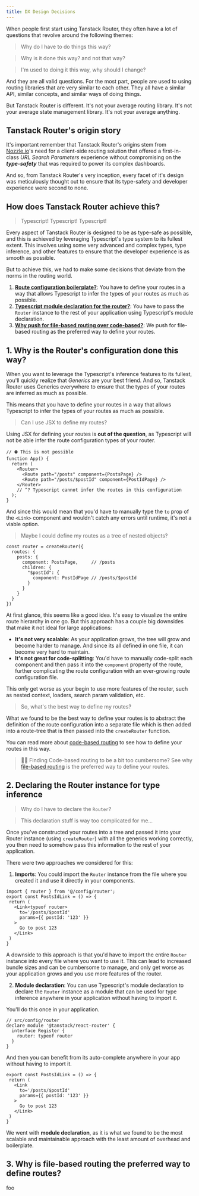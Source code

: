 ```yaml
---
title: DX Design Decisions
---
```


When people first start using Tanstack Router, they often have a lot of questions that revolve around the following themes:

> Why do I have to do things this way?

> Why is it done this way? and not that way?

> I'm used to doing it this way, why should I change?

And they are all valid questions. For the most part, people are used to using routing libraries that are very similar to each other. They all have a similar API, similar concepts, and similar ways of doing things.

But Tanstack Router is different. It's not your average routing library. It's not your average state management library. It's not your average anything.

## Tanstack Router's origin story

It's important remember that Tanstack Router's origins stem from [Nozzle.io](https://nozzle.io)'s need for a client-side routing solution that offered a first-in-class *URL Search Parameters* experience without compromising on the ***type-safety*** that was required to power its complex dashboards.

And so, from Tanstack Router's very inception, every facet of it's design was meticulously thought out to ensure that its type-safety and developer experience were second to none.

## How does Tanstack Router achieve this?

> Typescript! Typescript! Typescript!

Every aspect of Tanstack Router is designed to be as type-safe as possible, and this is achieved by leveraging Typescript's type system to its fullest extent. This involves using some very advanced and complex types, type inference, and other features to ensure that the developer experience is as smooth as possible.

But to achieve this, we had to make some decisions that deviate from the norms in the routing world.

1. [**Route configuration boilerplate?**](#1-why-is-the-routers-configuration-done-this-way): You have to define your routes in a way that allows Typescript to infer the types of your routes as much as possible.
2. [**Typescript module declaration for the router?**](#2-declaring-the-router-instance-for-type-inference): You have to pass the `Router` instance to the rest of your application using Typescript's module declaration.
3. [**Why push for file-based routing over code-based?**](#3-why-is-file-based-routing-the-preferred-way-to-define-routes): We push for file-based routing as the preferred way to define your routes.

## 1. Why is the Router's configuration done this way?

When you want to leverage the Typescript's inference features to its fullest, you'll quickly realize that *Generics* are your best friend. And so, Tanstack Router uses Generics everywhere to ensure that the types of your routes are inferred as much as possible.

This means that you have to define your routes in a way that allows Typescript to infer the types of your routes as much as possible.

> Can I use JSX to define my routes?

Using JSX for defining your routes is **out of the question**, as Typescript will not be able infer the route configuration types of your router.

```tsx
// ⛔️ This is not possible
function App() {
  return (
    <Router>
      <Route path="/posts" component={PostsPage} />
      <Route path="/posts/$postId" component={PostIdPage} />
    </Router>
    // ^? Typescript cannot infer the routes in this configuration
  );
}
```
And since this would mean that you'd have to manually type the `to` prop of the `<Link>` component and wouldn't catch any errors until runtime, it's not a viable option.

> Maybe I could define my routes as a tree of nested objects?

```tsx
const router = createRouter({
  routes: {
    posts: {
      component: PostsPage,     // /posts
      children: {
        "$postId": {
          component: PostIdPage // /posts/$postId
        }
      }
    }
  }
})
```

At first glance, this seems like a good idea. It's easy to visualize the entire route hierarchy in one go. But this approach has a couple big downsides that make it not ideal for large applications:

* **It's not very scalable**: As your application grows, the tree will grow and become harder to manage. And since its all defined in one file, it can become very hard to maintain.
* **It's not great for code-splitting**: You'd have to manually code-split each component and then pass it into the `component` property of the route, further complicating the route configuration with an ever-growing route configuration file.

This only get worse as your begin to use more features of the router, such as nested context, loaders, search param validation, etc.

> So, what's the best way to define my routes?

What we found to be the best way to define your routes is to abstract the definition of the route configuration into a separate file which is then added into a route-tree that is then passed into the `createRouter` function.

You can read more about [code-based routing](/docs/framework/react/guide/code-based-routing) to see how to define your routes in this way.

> 🙋🏼 Finding Code-based routing to be a bit too cumbersome? See why [file-based routing](#3-why-is-file-based-routing-the-preferred-way-to-define-routes) is the preferred way to define your routes.


## 2. Declaring the Router instance for type inference

> Why do I have to declare the `Router`?

> This declaration stuff is way too complicated for me...

Once you've constructed your routes into a tree and passed it into your Router instance (using `createRouter`) with all the generics working correctly, you then need to somehow pass this information to the rest of your application.

There were two approaches we considered for this:

1. **Imports**: You could import the `Router` instance from the file where you created it and use it directly in your components.

```tsx
import { router } from '@/config/router';
export const PostsIdLink = () => {
 return (
   <Link<typeof router>
     to='/posts/$postId'
     params={{ postId: '123' }}
   >
     Go to post 123
   </Link>
 )
}
```
A downside to this approach is that you'd have to import the entire `Router` instance into every file where you want to use it. This can lead to increased bundle sizes and can be cumbersome to manage, and only get worse as your application grows and you use more features of the router.

2. **Module declaration**: You can use Typescript's module declaration to declare the `Router` instance as a module that can be used for type inference anywhere in your application without having to import it.

You'll do this once in your application.
```tsx
// src/config/router
declare module '@tanstack/react-router' {
  interface Register {
    router: typeof router
  }
}
```
And then you can benefit from its auto-complete anywhere in your app without having to import it.
```tsx
export const PostsIdLink = () => {
 return (
   <Link
     to='/posts/$postId'
     params={{ postId: '123' }}
   >
     Go to post 123
   </Link>
 )
}
```

We went with **module declaration**, as it is what we found to be the most scalable and maintainable approach with the least amount of overhead and boilerplate.

## 3. Why is file-based routing the preferred way to define routes?

foo